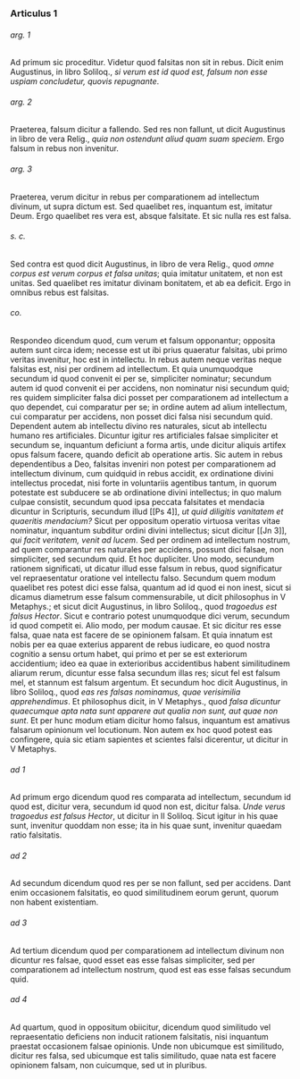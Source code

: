 ### Articulus 1

###### arg. 1
Ad primum sic proceditur. Videtur quod falsitas non sit in rebus. Dicit enim Augustinus, in libro Soliloq., *si verum est id quod est, falsum non esse uspiam concludetur, quovis repugnante*.

###### arg. 2
Praeterea, falsum dicitur a fallendo. Sed res non fallunt, ut dicit Augustinus in libro de vera Relig., *quia non ostendunt aliud quam suam speciem*. Ergo falsum in rebus non invenitur.

###### arg. 3
Praeterea, verum dicitur in rebus per comparationem ad intellectum divinum, ut supra dictum est. Sed quaelibet res, inquantum est, imitatur Deum. Ergo quaelibet res vera est, absque falsitate. Et sic nulla res est falsa.

###### s. c.
Sed contra est quod dicit Augustinus, in libro de vera Relig., quod *omne corpus est verum corpus et falsa unitas*; quia imitatur unitatem, et non est unitas. Sed quaelibet res imitatur divinam bonitatem, et ab ea deficit. Ergo in omnibus rebus est falsitas.

###### co.
Respondeo dicendum quod, cum verum et falsum opponantur; opposita autem sunt circa idem; necesse est ut ibi prius quaeratur falsitas, ubi primo veritas invenitur, hoc est in intellectu. In rebus autem neque veritas neque falsitas est, nisi per ordinem ad intellectum. Et quia unumquodque secundum id quod convenit ei per se, simpliciter nominatur; secundum autem id quod convenit ei per accidens, non nominatur nisi secundum quid; res quidem simpliciter falsa dici posset per comparationem ad intellectum a quo dependet, cui comparatur per se; in ordine autem ad alium intellectum, cui comparatur per accidens, non posset dici falsa nisi secundum quid. Dependent autem ab intellectu divino res naturales, sicut ab intellectu humano res artificiales. Dicuntur igitur res artificiales falsae simpliciter et secundum se, inquantum deficiunt a forma artis, unde dicitur aliquis artifex opus falsum facere, quando deficit ab operatione artis. Sic autem in rebus dependentibus a Deo, falsitas inveniri non potest per comparationem ad intellectum divinum, cum quidquid in rebus accidit, ex ordinatione divini intellectus procedat, nisi forte in voluntariis agentibus tantum, in quorum potestate est subducere se ab ordinatione divini intellectus; in quo malum culpae consistit, secundum quod ipsa peccata falsitates et mendacia dicuntur in Scripturis, secundum illud [[Ps 4]], *ut quid diligitis vanitatem et quaeritis mendacium?* Sicut per oppositum operatio virtuosa veritas vitae nominatur, inquantum subditur ordini divini intellectus; sicut dicitur [[Jn 3]], *qui facit veritatem, venit ad lucem*. Sed per ordinem ad intellectum nostrum, ad quem comparantur res naturales per accidens, possunt dici falsae, non simpliciter, sed secundum quid. Et hoc dupliciter. Uno modo, secundum rationem significati, ut dicatur illud esse falsum in rebus, quod significatur vel repraesentatur oratione vel intellectu falso. Secundum quem modum quaelibet res potest dici esse falsa, quantum ad id quod ei non inest, sicut si dicamus diametrum esse falsum commensurabile, ut dicit philosophus in V Metaphys.; et sicut dicit Augustinus, in libro Soliloq., quod *tragoedus est falsus Hector*. Sicut e contrario potest unumquodque dici verum, secundum id quod competit ei. Alio modo, per modum causae. Et sic dicitur res esse falsa, quae nata est facere de se opinionem falsam. Et quia innatum est nobis per ea quae exterius apparent de rebus iudicare, eo quod nostra cognitio a sensu ortum habet, qui primo et per se est exteriorum accidentium; ideo ea quae in exterioribus accidentibus habent similitudinem aliarum rerum, dicuntur esse falsa secundum illas res; sicut fel est falsum mel, et stannum est falsum argentum. Et secundum hoc dicit Augustinus, in libro Soliloq., quod *eas res falsas nominamus, quae verisimilia apprehendimus*. Et philosophus dicit, in V Metaphys., quod *falsa dicuntur quaecumque apta nata sunt apparere aut qualia non sunt, aut quae non sunt*. Et per hunc modum etiam dicitur homo falsus, inquantum est amativus falsarum opinionum vel locutionum. Non autem ex hoc quod potest eas confingere, quia sic etiam sapientes et scientes falsi dicerentur, ut dicitur in V Metaphys.

###### ad 1
Ad primum ergo dicendum quod res comparata ad intellectum, secundum id quod est, dicitur vera, secundum id quod non est, dicitur falsa. *Unde verus tragoedus est falsus Hector*, ut dicitur in II Soliloq. Sicut igitur in his quae sunt, invenitur quoddam non esse; ita in his quae sunt, invenitur quaedam ratio falsitatis.

###### ad 2
Ad secundum dicendum quod res per se non fallunt, sed per accidens. Dant enim occasionem falsitatis, eo quod similitudinem eorum gerunt, quorum non habent existentiam.

###### ad 3
Ad tertium dicendum quod per comparationem ad intellectum divinum non dicuntur res falsae, quod esset eas esse falsas simpliciter, sed per comparationem ad intellectum nostrum, quod est eas esse falsas secundum quid.

###### ad 4
Ad quartum, quod in oppositum obiicitur, dicendum quod similitudo vel repraesentatio deficiens non inducit rationem falsitatis, nisi inquantum praestat occasionem falsae opinionis. Unde non ubicumque est similitudo, dicitur res falsa, sed ubicumque est talis similitudo, quae nata est facere opinionem falsam, non cuicumque, sed ut in pluribus.


